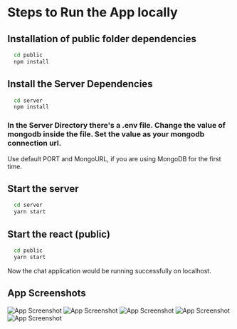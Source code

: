 # Steps to Run the App locally


## Installation of public folder dependencies

```bash
  cd public
  npm install
```

## Install the Server Dependencies
```bash
  cd server
  npm install
```

### In the Server Directory there's a .env file. Change the value of mongodb inside the file. Set the value as your mongodb connection url.

Use default PORT and MongoURL, if you are using MongoDB for the first time.

## Start the server
```bash
  cd server
  yarn start
```

## Start the react (public)
```bash
  cd public
  yarn start
```

Now the chat application would be running successfully on localhost.

## App Screenshots

![App Screenshot](https://user-images.githubusercontent.com/49884536/225165403-acba5005-ef28-4e0d-ac92-e449793cbd9c.png)
![App Screenshot](https://user-images.githubusercontent.com/49884536/225165404-d9d0ab34-1b47-4b1f-a94f-982cdd489e08.png)
![App Screenshot](https://user-images.githubusercontent.com/49884536/225165405-2a7d6574-aac0-44d3-a3b4-e4a1b1846668.png)
![App Screenshot](https://user-images.githubusercontent.com/49884536/225165406-440cb087-b78a-4ec4-868d-cac400ca7924.png)
![App Screenshot](https://user-images.githubusercontent.com/49884536/225165407-cce0f98f-5dfe-442b-9b75-face0233da76.png)

